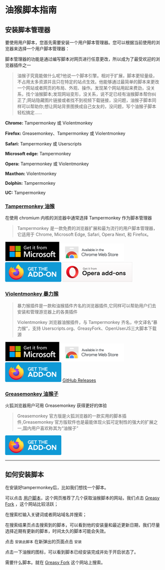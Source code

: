 # 油猴脚本指南

## 安装脚本管理器

要使用用户脚本，您首先需要安装一个用户脚本管理器。您可以根据当前使用的浏览器来选择一个用户脚本管理器：

脚本管理器的功能是通过编写脚本对网页进行任意更改，所以成为了最受欢迎的浏览器插件之一

>油猴子究竟能做什么呢?他说一个脚本引擎。相对于扩展，脚本更轻量级，不占用太多资源并且只在特定的站点生效。他能够通过最简单的脚本来更改一个网站或者网页的布局、外观、操作。发现某个网站用起来费劲，没关系，找个油猴脚本;发现网站变形，没关系，说不定已经有油猴脚本帮你纠正了;网站隐藏图片链接或者找不到视频下载链接，没问题，油猴子脚本同样可以帮助你;想让网站背景图换成自己女友的，没问题，写个油猴子脚本轻松搞定……

**Chrome:** Tampermonkey 或 Violentmonkey

**Firefox:** Greasemonkey、Tampermonkey 或 Violentmonkey

**Safari:** Tampermonkey 或 Userscripts

**Microsoft edge:** Tampermonkey

**Opera:** Tampermonkey 或 Violentmonkey

**Maxthon:** Violentmonkey

**Dolphin:** Tampermonkey

**UC:** Tampermonkey


### [Tampermonkey 油猴](https://www.tampermonkey.net/)

在使用 chromium 内核的浏览器中通常选择 Tampermonkey 作为脚本管理器

>Tampermonkey 是一款免费的浏览器扩展和最为流行的用户脚本管理器，它适用于 Chrome, Microsoft Edge, Safari, Opera Next, 和 Firefox。



[![Edge 外接程序 BETA](./Photo/Badge/edge.png)](https://microsoftedge.microsoft.com/addons/detail/iikmkjmpaadaobahmlepeloendndfphd)
[![Chrome 网上应用店](./Photo/Badge/chrome.png)](https://microsoftedge.microsoft.com/addons/detail/iikmkjmpaadaobahmlepeloendndfphd)
[![Firefox 附加组件](./Photo/Badge/firefox.png)](https://addons.mozilla.org/firefox/addon/tampermonkey/)
[![Opera](./Photo/Badge/opera.png)](https://addons.opera.com/en/extensions/details/tampermonkey-beta/)

### [Violentmonkey 暴力猴](https://violentmonkey.github.io/)

>暴力猴插件是一款和油猴插件齐名的浏览器插件,它同样可以帮助用户们去安装和管理游览器上的各类插件
>
>Violentmonkey 浏览器油猴插件，与 Tampermonkey 齐名，中文译名“暴力猴”，支持 Userscripts.org、GreasyFork、OpenUserJS三大脚本下载源

[![Edge 外接程序 BETA](./Photo/Badge/edge.png)](https://microsoftedge.microsoft.com/addons/detail/eeagobfjdenkkddmbclomhiblgggliao)
[![Chrome 网上应用店](./Photo/Badge/chrome.png)](https://chrome.google.com/webstore/detail/violent-monkey/jinjaccalgkegednnccohejagnlnfdag)
[![Firefox 附加组件](./Photo/Badge/firefox.png)](https://addons.mozilla.org/firefox/addon/violentmonkey/)
[GitHub Releases](https://github.com/violentmonkey/violentmonkey/releases)

### [Greasemonkey 油猴子](https://www.greasespot.net/)

火狐浏览器用户可用 Greasemonkey 获得更好的体验

 >Greasemonkey 官方版是火狐浏览器的一款实用的脚本插件,Greasemonkey 官方版软件也是最能体现火狐可定制性的强大的扩展之一,国内用户喜欢称其为“油猴子”

[![Firefox 附加组件](./Photo/Badge/firefox.png)](https://addons.mozilla.org/firefox/addon/greasemonkey/)

---

## 如何安装脚本

在安装好tampermonkey后，比如我们想找一个脚本。

可以点击 [用户脚本](https://www.tampermonkey.net/scripts.php)，这个网页推荐了几个获取油猴脚本的网站，我们点击 [Greasy Fork](https://greasyfork.org/zh-CN) ，这个网站比较活跃；

在搜索栏输入关键词或者网站域名并搜索；

在搜索结果页点击搜索到的脚本，可以看到他的安装量和最近更新日期，我们尽量选择近期有更新的脚本，时间太久的脚本可能会失效。

点击 `安装此脚本` 在新弹出的页面点击 `安装`

点击一下油猴的图标，可以看到脚本已经安装完成并处于开启状态了。

需要什么脚本。就在 [Greasy Fork](https://greasyfork.org/zh-CN) 这个网站上搜索。
